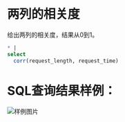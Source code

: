 # 两列的相关度

给出两列的相关度，结果从0到1。





```SQL
* |
select
  corr(request_length, request_time)
```

# SQL查询结果样例：

![样例图片](http://slsconsole.oss-cn-hangzhou.aliyuncs.com/sql_sample/20200407145915.jpg)